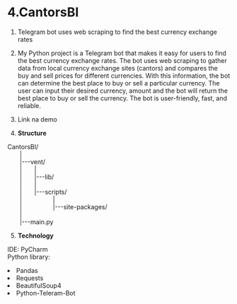 # 4.CantorsBI

1. Telegram bot uses web scraping to find the best currency exchange rates
  
  
2. My Python project is a Telegram bot that makes it easy for users to find the best currency exchange rates. 
The bot uses web scraping to gather data from local currency exchange sites (cantors) and compares the buy and sell prices for different currencies. 
With this information, the bot can determine the best place to buy or sell a particular currency. 
The user can input their desired currency, amount and the bot will return the best place to buy or sell the currency. 
The bot is user-friendly, fast, and reliable.

3. Link na demo

4. <p><strong>Structure</strong></p>
CantorsBI/<br>
&emsp;&emsp;|                          
&emsp;&emsp;|---vent/<br>
&emsp;&emsp;|&emsp;&emsp;|<br>
&emsp;&emsp;|&emsp;&emsp;|---lib/<br>
&emsp;&emsp;|&emsp;&emsp;|<br>
&emsp;&emsp;|&emsp;&emsp;|---scripts/  
&emsp;&emsp;|&emsp;&emsp;&emsp;&emsp;&emsp;|<br>
&emsp;&emsp;|&emsp;&emsp;&emsp;&emsp;&emsp;|---site-packages/    
&emsp;&emsp;|<br>
&emsp;&emsp;|---main.py

5. <p><strong>Technology</strong></p>
IDE: PyCharm<br>
Python library:
  <li>Pandas</li>
  <li>Requests</li>
  <li>BeautifulSoup4</li>
  <li>Python-Teleram-Bot
